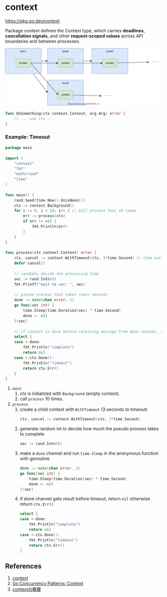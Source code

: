 # context

https://pkg.go.dev/context

Package context defines the Context type, which carries **deadlines**, **cancellation signals**, and other **request-scoped values** across API boundaries and between processes.

![](diagram.drawio.svg)


```go
func DoSomething(ctx context.Context, arg Arg) error {
    // ... use ctx ...
}
```

### Example: Timeout

```go
package main

import (
	"context"
	"fmt"
	"math/rand"
	"time"
)

func main() {
	rand.Seed(time.Now().UnixNano())
	ctx := context.Background()
	for i := 0; i < 10; i++ { // Call process func 10 times
		err := process(ctx)
		if err != nil {
			fmt.Println(err)
		}
	}
}

func process(ctx context.Context) error {
	ctx, cancel := context.WithTimeout(ctx, 3*time.Second) // time out with 3 seconds
	defer cancel()

	// randomly decide the processing time
	sec := rand.Intn(6)
	fmt.Printf("wait %d sec: ", sec)

	// pseudo process that takes <sec> seconds
	done := make(chan error, 1)
	go func(sec int) {
		time.Sleep(time.Duration(sec) * time.Second)
		done <- nil
	}(sec)

	// if context is done before receiving message from done channel, consider it as timeout.
	select {
	case <-done:
		fmt.Println("complete")
		return nil
	case <-ctx.Done():
		fmt.Println("timeout")
		return ctx.Err()
	}
}
```

1. `main`
    1. ctx is initialized with `Background` (empty context).
    1. call `process` 10 times.
1. `process`
    1. create a child context with `WithTimeout` (3 seconds to timeout)
        ```go
        ctx, cancel := context.WithTimeout(ctx, 3*time.Second)
        ```
    1. generate random int to decide how much the pseudo process takes to complete
        ```go
        sec := rand.Intn(6)
        ```
    1. make a `done` channel and run `time.Sleep` in the anonymous function with goroutine.
        ```go
        done := make(chan error, 1)
        go func(sec int) {
            time.Sleep(time.Duration(sec) * time.Second)
            done <- nil
        }(sec)
        ```
    1. if done channel gets result before timeout, return `nil` otherwise return `ctx.Err()`
        ```go
        select {
        case <-done:
            fmt.Println("complete")
            return nil
        case <-ctx.Done():
            fmt.Println("timeout")
            return ctx.Err()
        }
        ```


## References

1. [context](https://pkg.go.dev/context)
1. [Go Concurrency Patterns: Context](https://go.dev/blog/context)
1. [contextの概要](https://zenn.dev/hsaki/books/golang-context/viewer/definition)
